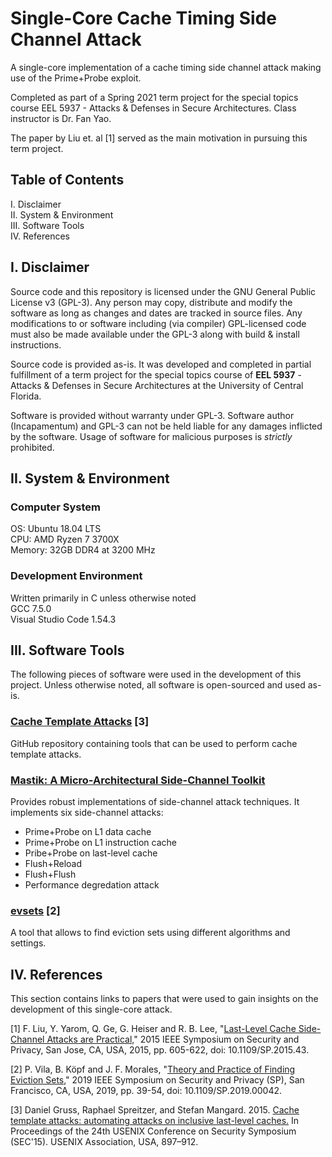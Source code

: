 # Single-Core Cache Timing Side Channel Attack
A single-core implementation of a cache timing side channel attack making use of the Prime+Probe exploit. 

Completed as part of a Spring 2021 term project for the special topics course EEL 5937 - Attacks & Defenses in Secure Architectures. Class instructor is Dr. Fan Yao.

The paper by Liu et. al [1] served as the main motivation in pursuing this term project.



## Table of Contents

I. Disclaimer  
II. System & Environment  
III. Software Tools  
IV. References



## I. Disclaimer

Source code and this repository is licensed under the GNU General Public License v3 (GPL-3). Any person may copy, distribute and modify the software as long as changes and dates are tracked in source files. Any modifications to or software including (via compiler) GPL-licensed code must also be made available under the GPL-3 along with build & install instructions.

Source code is provided as-is. It was developed and completed in partial fulfillment of a term project for the special topics course of **EEL 5937** - Attacks & Defenses in Secure Architectures at the University of Central Florida.

Software is provided without warranty under GPL-3. Software author (Incapamentum) and GPL-3 can not be held liable for any damages inflicted by the software. Usage of software for malicious purposes is *strictly* prohibited.



## II. System & Environment

### Computer System

OS: Ubuntu 18.04 LTS  
CPU: AMD Ryzen 7 3700X  
Memory: 32GB DDR4 at 3200 MHz

### Development Environment


Written primarily in C unless otherwise noted  
GCC 7.5.0  
Visual Studio Code 1.54.3



## III. Software Tools

The following pieces of software were used in the development of this project. Unless otherwise noted, all software is open-sourced and used as-is.

### [Cache Template Attacks](https://github.com/IAIK/cache_template_attacks) [3]

GitHub repository containing tools that can be used to perform cache template attacks.



### [Mastik: A Micro-Architectural Side-Channel Toolkit](https://cs.adelaide.edu.au/~yval/Mastik/)

Provides robust implementations of side-channel attack techniques. It implements six side-channel attacks:

+ Prime+Probe on L1 data cache
+ Prime+Probe on L1 instruction cache
+ Pribe+Probe on last-level cache
+ Flush+Reload
+ Flush+Flush
+ Performance degredation attack



### [evsets](https://github.com/cgvwzq/evsets) [2]

A tool that allows to find eviction sets using different algorithms and settings.



## IV. References

This section contains links to papers that were used to gain insights on the development of this single-core attack.

[1] F. Liu, Y. Yarom, Q. Ge, G. Heiser and R. B. Lee, "[Last-Level Cache Side-Channel Attacks are Practical,](https://ieeexplore.ieee.org/stamp/stamp.jsp?tp=&arnumber=7163050)" 2015 IEEE Symposium on Security and Privacy, San Jose, CA, USA, 2015, pp. 605-622, doi: 10.1109/SP.2015.43.

[2] P. Vila, B. Köpf and J. F. Morales, "[Theory and Practice of Finding Eviction Sets](https://ieeexplore.ieee.org/document/8835261)," 2019 IEEE Symposium on Security and Privacy (SP), San Francisco, CA, USA, 2019, pp. 39-54, doi: 10.1109/SP.2019.00042.

[3] Daniel Gruss, Raphael Spreitzer, and Stefan Mangard. 2015. [Cache template attacks: automating attacks on inclusive last-level caches.](https://www.usenix.org/conference/usenixsecurity15/technical-sessions/presentation/gruss) In Proceedings of the 24th USENIX Conference on Security Symposium (SEC'15). USENIX Association, USA, 897–912.

